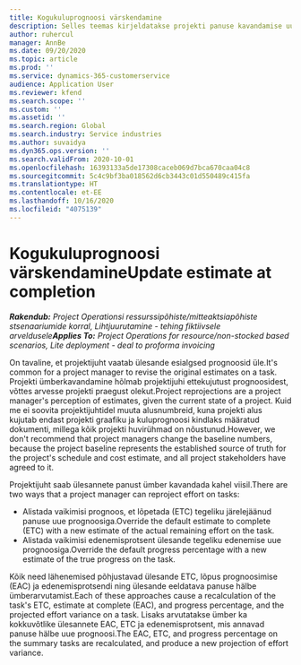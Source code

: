 ```yaml
---
title: Kogukuluprognoosi värskendamine
description: Selles teemas kirjeldatakse projekti panuse kavandamise uuendamist.
author: ruhercul
manager: AnnBe
ms.date: 09/20/2020
ms.topic: article
ms.prod: ''
ms.service: dynamics-365-customerservice
audience: Application User
ms.reviewer: kfend
ms.search.scope: ''
ms.custom: ''
ms.assetid: ''
ms.search.region: Global
ms.search.industry: Service industries
ms.author: suvaidya
ms.dyn365.ops.version: ''
ms.search.validFrom: 2020-10-01
ms.openlocfilehash: 16393133a5de17308caceb069d7bca670caa04c8
ms.sourcegitcommit: 5c4c9bf3ba018562d6cb3443c01d550489c415fa
ms.translationtype: HT
ms.contentlocale: et-EE
ms.lasthandoff: 10/16/2020
ms.locfileid: "4075139"
---
```

# <a name="update-estimate-at-completion"></a><span data-ttu-id="453cd-103">Kogukuluprognoosi värskendamine</span><span class="sxs-lookup"><span data-stu-id="453cd-103">Update estimate at completion</span></span>

<span data-ttu-id="453cd-104">_**Rakendub:** Project Operationsi ressurssipõhiste/mitteaktsiapõhiste stsenaariumide korral,  Lihtjuurutamine - tehing fiktiivsele arveldusele_</span><span class="sxs-lookup"><span data-stu-id="453cd-104">_**Applies To:** Project Operations for resource/non-stocked based scenarios, Lite deployment - deal to proforma invoicing_</span></span>

<span data-ttu-id="453cd-105">On tavaline, et projektijuht vaatab ülesande esialgsed prognoosid üle.</span><span class="sxs-lookup"><span data-stu-id="453cd-105">It's common for a project manager to revise the original estimates on a task.</span></span> <span data-ttu-id="453cd-106">Projekti ümberkavandamine hõlmab projektijuhi ettekujutust prognoosidest, võttes arvesse projekti praegust olekut.</span><span class="sxs-lookup"><span data-stu-id="453cd-106">Project reprojections are a project manager's perception of estimates, given the current state of a project.</span></span> <span data-ttu-id="453cd-107">Kuid me ei soovita projektijuhtidel muuta alusnumbreid, kuna projekti alus kujutab endast projekti graafiku ja kuluprognoosi kindlaks määratud dokumenti, millega kõik projekti huvirühmad on nõustunud.</span><span class="sxs-lookup"><span data-stu-id="453cd-107">However, we don't recommend that project managers change the baseline numbers, because the project baseline represents the established source of truth for the project's schedule and cost estimate, and all project stakeholders have agreed to it.</span></span>

<span data-ttu-id="453cd-108">Projektijuht saab ülesannete panust ümber kavandada kahel viisil.</span><span class="sxs-lookup"><span data-stu-id="453cd-108">There are two ways that a project manager can reproject effort on tasks:</span></span>

- <span data-ttu-id="453cd-109">Alistada vaikimisi prognoos, et lõpetada (ETC) tegeliku järelejäänud panuse uue prognoosiga.</span><span class="sxs-lookup"><span data-stu-id="453cd-109">Override the default estimate to complete (ETC) with a new estimate of the actual remaining effort on the task.</span></span> 
- <span data-ttu-id="453cd-110">Alistada vaikimisi edenemisprotsent ülesande tegeliku edenemise uue prognoosiga.</span><span class="sxs-lookup"><span data-stu-id="453cd-110">Override the default progress percentage with a new estimate of the true progress on the task.</span></span>

<span data-ttu-id="453cd-111">Kõik need lähenemised põhjustavad ülesande ETC, lõpus prognoosimise (EAC) ja edenemisprotsendi ning ülesande eeldatava panuse hälbe ümberarvutamist.</span><span class="sxs-lookup"><span data-stu-id="453cd-111">Each of these approaches cause a recalculation of the task's ETC, estimate at complete (EAC), and progress percentage, and the projected effort variance on a task.</span></span> <span data-ttu-id="453cd-112">Lisaks arvutatakse ümber ka kokkuvõtlike ülesannete EAC, ETC ja edenemisprotsent, mis annavad panuse hälbe uue prognoosi.</span><span class="sxs-lookup"><span data-stu-id="453cd-112">The EAC, ETC, and progress percentage on the summary tasks are recalculated, and produce a new projection of effort variance.</span></span>
